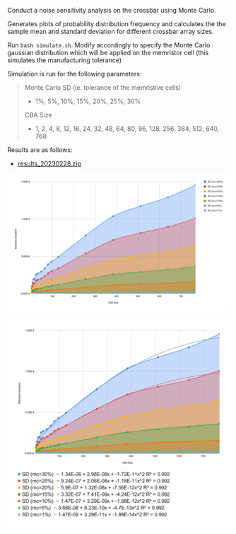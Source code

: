 Conduct a noise sensitivity analysis on the crossbar using Monte Carlo.

Generates plots of probability distribution frequency and calculates the the sample mean and standard deviation for different crossbar array sizes.

Run `bash simulate.sh`. Modify accordingly to specify the Monte Carlo gaussian distribution which will be applied on the memristor cell (this simulates the manufacturing tolerance)

Simulation is run for the following parameters:

> Monte Carlo SD (ie. tolerance of the memristive cells)
> - 1%, 5%, 10%, 15%, 20%, 25%, 30%
> 
> CBA Size
> - 1, 2, 4, 8, 12, 16, 24, 32, 48, 64, 80, 96, 128, 256, 384, 512, 640, 768

Results are as follows:

- [results_20230228.zip](./results/results_20230228.zip)

![](./results/chart_cba_sd_relationship.svg)

![](./results/chart_cba_sd_regression.svg)
